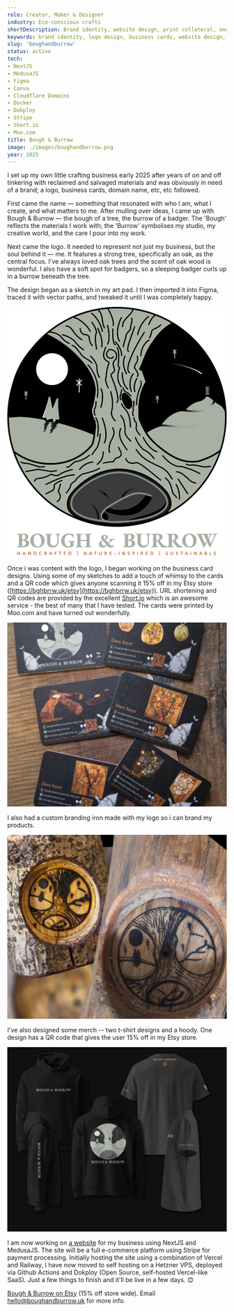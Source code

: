 ```yaml
---
role: Creator, Maker & Designer
industry: Eco-conscious crafts
shortDescription: Brand identity, website design, print collateral, and product photography for a handmade eco-craft business I founded. This project showcases my ability to create a consistent, warm, and sustainable brand experience across digital and physical mediums.
keywords: brand identity, logo design, business cards, website design, product photography, eco-friendly crafts, handmade products, Figma, Canva, Short.io, Moo.com
slug: 'boughandburrow'
status: active
tech:
- NextJS
- MedusaJS
- Figma
- Canva
- Cloudflare Domains
- Docker
- Dokploy
- Stripe
- Short.io
- Moo.com
title: Bough & Burrow
image: ./images/boughandburrow.png
year: 2025
---
```


I set up my own little crafting business early 2025 after years of on and off tinkering with reclaimed and salvaged materials and was obviously in need of a brand; a logo, business cards, domain name, etc, etc followed.

First came the name — something that resonated with who I am, what I create, and what matters to me. After mulling over ideas, I came up with Bough & Burrow — the bough of a tree, the burrow of a badger. The 'Bough' reflects the materials I work with; the 'Burrow' symbolises my studio, my creative world, and the care I pour into my work.

Next came the logo. It needed to represent not just my business, but the soul behind it — me. It features a strong tree, specifically an oak, as the central focus. I've always loved oak trees and the scent of oak wood is wonderful. I also have a soft spot for badgers, so a sleeping badger curls up in a burrow beneath the tree.

The design began as a sketch in my art pad. I then imported it into Figma, traced it with vector paths, and tweaked it until I was completely happy.

![Bough and Burrow Logo](./images/bghbrrwlogo.png)

Once i was content with the logo, I began working on the business card designs. Using some of my sketches to add a touch of whimsy to the cards and a QR code which gives anyone scanning it 15% off in my Etsy store ([https://bghbrrw.uk/etsy](https://bghbrrw.uk/etsy)). URL shortening and QR codes are provided by the excellent [Short.io](https://short.io) which is an awesome service - the best of many that I have tested. The cards were printed by Moo.com and have turned out wonderfully.

![Business Cards](./images/bghbrrwbizcards.jpg)

I also had a custom branding iron made with my logo so i can brand my products.

![Branded!](./images/bghbrrw-branded.jpg)

I've also designed some merch -- two t-shirt designs and a hoody. One design has a QR code that gives the user 15% off in my Etsy store.

![Merchandise](./images/bghbrrw-merch.jpg)

I am now working on [a website](https://boughandburrow.uk) for my business using NextJS and MedusaJS. The site will be a full e-commerce platform using Stripe for payment processing. Initially hosting the site using a combination of Vercel and Railway, I have now moved to self hosting on a Hetzner VPS, deployed via Github Actions and Dokploy (Open Source, self-hosted Vercel-like SaaS). Just a few things to finish and it'll be live in a few days. 😊

[Bough & Burrow on Etsy](https://bghbrrw.uk/etsy) (15% off store wide). Email <a href="mailto:hello@boughandburrow.uk">hello@boughandburrow.uk</a> for more info.
